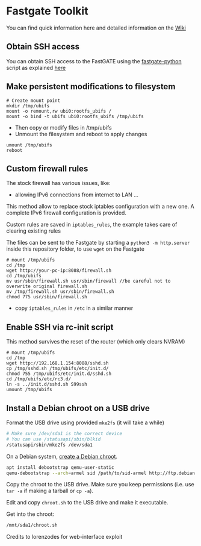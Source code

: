 # Fastgate Toolkit

You can find quick information here and detailed information on the [Wiki](https://github.com/Nimayer/fastgate-toolkit/wiki)

## Obtain SSH access
You can obtain SSH access to the FastGATE using the [fastgate-python](https://github.com/Depau/fastgate-python#installation) script as explained [here](https://github.com/Nimayer/fastgate-toolkit/wiki/Get-a-root-shell)


## Make persistent modifications to filesystem
```
# Create mount point
mkdir /tmp/ubifs
mount -o remount,rw ubi0:rootfs_ubifs /
mount -o bind -t ubifs ubi0:rootfs_ubifs /tmp/ubifs
```
- Then copy or modify files in /tmp/ubifs
- Unmount the filesystem and reboot to apply changes
```
umount /tmp/ubifs
reboot
```

## Custom firewall rules
The stock firewall has various issues, like:
- allowing IPv6 connections from internet to LAN
...

This method allow to replace stock iptables configuration with a new one.
A complete IPv6 firewall configuration is provided.

Custom rules are saved in `iptables_rules`, the example takes care of clearing
existing rules

The files can be sent to the Fastgate by starting a `python3 -m http.server`
inside this repository folder, to use `wget` on the Fastgate
```
# mount /tmp/ubifs
cd /tmp
wget http://your-pc-ip:8088/firewall.sh
cd /tmp/ubifs
mv usr/sbin/firewall.sh usr/sbin/firewall //be careful not to overwrite original firewall.sh
mv /tmp/firewall.sh usr/sbin/firewall.sh
chmod 775 usr/sbin/firewall.sh
```
- copy `iptables_rules` in `/etc` in a similar manner

## Enable SSH via rc-init script
This method survives the reset of the router (which only clears NVRAM)
```
# mount /tmp/ubifs
cd /tmp
wget http://192.168.1.154:8088/sshd.sh
cp /tmp/sshd.sh /tmp/ubifs/etc/init.d/
chmod 755 /tmp/ubifs/etc/init.d/sshd.sh
cd /tmp/ubifs/etc/rc3.d/
ln -s ../init.d/sshd.sh S99ssh
umount /tmp/ubifs
```

## Install a Debian chroot on a USB drive

Format the USB drive using provided `mke2fs` (it will take a while)

```sh
# Make sure /dev/sda1 is the correct device
# You can use /statusapi/sbin/blkid
/statusapi/sbin/mke2fs /dev/sda1
```

On a Debian system, [create a Debian chroot](https://wiki.debian.org/ArmHardFloatChroot).

```sh
apt install debootstrap qemu-user-static
qemu-debootstrap --arch=armel sid /path/to/sid-armel http://ftp.debian.org/debian/
```

Copy the chroot to the USB drive. Make sure you keep permissions (i.e. use
`tar -a` if making a tarball or `cp -a`).

Edit and copy `chroot.sh` to the USB drive and make it executable.

Get into the chroot:

```sh
/mnt/sda1/chroot.sh
```


Credits to lorenzodes for web-interface exploit
